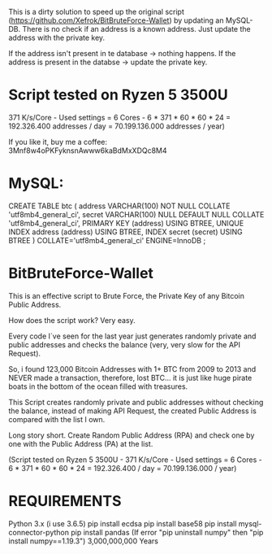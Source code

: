 This is a dirty solution to speed up the original script (https://github.com/Xefrok/BitBruteForce-Wallet) by updating an MySQL-DB. There is no check if an address is a known address. Just update the address with the private key.

If the address isn't present in te database -> nothing happens. If the address is present in the databse -> update the private key.

# Script tested on Ryzen 5 3500U
371 K/s/Core - Used settings = 6 Cores - 6 * 371 * 60 * 60 * 24 = 192.326.400 addresses / day = 70.199.136.000 addresses / year)

If you like it, buy me a coffee: 3Mnf8w4oPKFyknsnAwww6kaBdMxXDQc8M4

# MySQL:
CREATE TABLE btc ( address VARCHAR(100) NOT NULL COLLATE 'utf8mb4_general_ci', secret VARCHAR(100) NULL DEFAULT NULL COLLATE 'utf8mb4_general_ci', PRIMARY KEY (address) USING BTREE, UNIQUE INDEX address (address) USING BTREE, INDEX secret (secret) USING BTREE ) COLLATE='utf8mb4_general_ci' ENGINE=InnoDB ;
# BitBruteForce-Wallet
This is an effective script to Brute Force, the Private Key of any Bitcoin Public Address.

How does the script work? Very easy.

Every code I´ve seen for the last year just generates randomly private and public addresses and checks the balance (very, very slow for the API Request).

So, i found 123,000 Bitcoin Addresses with 1+ BTC from 2009 to 2013 and NEVER made a transaction, therefore, lost BTC... it is just like huge pirate boats in the bottom of the ocean filled with treasures.

This Script creates randomly private and public addresses without checking the balance, instead of making API Request, the created Public Address is compared with the list I own.

Long story short. Create Random Public Address (RPA) and check one by one with the Public Address (PA) at the list.

(Script tested on Ryzen 5 3500U - 371 K/s/Core - Used settings = 6 Cores - 6 * 371 * 60 * 60 * 24 = 192.326.400 / day = 70.199.136.000 / year)

# REQUIREMENTS
Python 3.x (i use 3.6.5)
pip install ecdsa
pip install base58
pip install mysql-connector-python
pip install pandas (If error "pip uninstall numpy" then "pip install numpy==1.19.3")
3,000,000,000 Years
